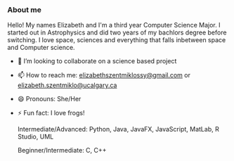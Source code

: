 ### About me

<!--
**elizabethszent/elizabethszent** is a ✨ _special_ ✨ repository because its `README.md` (this file) appears on your GitHub profile.

Here are some ideas to get you started:

- 🔭 I’m currently working on ...
- 🌱 I’m currently learning ...
- 👯 I’m looking to collaborate on ...
- 🤔 I’m looking for help with ...
- 💬 Ask me about ...
- 📫 How to reach me: ...
- 😄 Pronouns: ...
- ⚡ Fun fact: ...
-->

Hello! My names Elizabeth and I'm a third year Computer Science Major. I started out in Astrophysics and did two years of my bachlors degree before switching. I love space, sciences and everything that falls inbetween space and Computer science. 

- 👯 I’m looking to collaborate on a science based project
- 📫 How to reach me: elizabethszentmiklossy@gmail.com or elizabeth.szentmiklo@ucalgary.ca
- 😄 Pronouns: She/Her
- ⚡ Fun fact: I love frogs!

  Intermediate/Advanced: Python, Java, JavaFX, JavaScript, MatLab, R Studio, UML

   Beginner/Intermediate: C, C++
